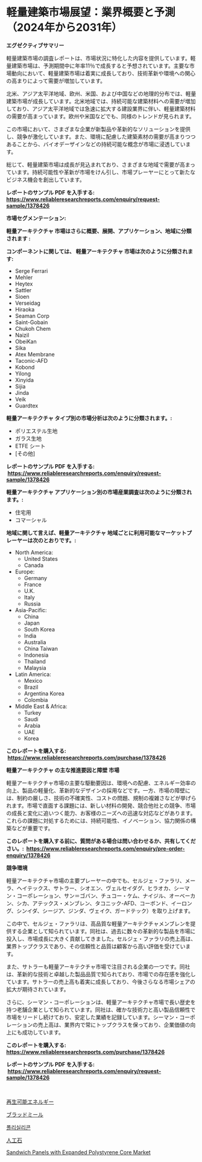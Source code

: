 <p><h1>軽量建築市場展望：業界概要と予測（2024年から2031年）</h1></p><p><strong>エグゼクティブサマリー</strong></p>
<p><p>軽量建築市場の調査レポートは、市場状況に特化した内容を提供しています。軽量建築市場は、予測期間中に年率11％で成長すると予想されています。主要な市場動向において、軽量建築市場は着実に成長しており、技術革新や環境への関心の高まりによって需要が増加しています。</p><p>北米、アジア太平洋地域、欧州、米国、および中国などの地理的分布では、軽量建築市場が成長しています。北米地域では、持続可能な建築材料への需要が増加しており、アジア太平洋地域では急速に拡大する建設業界に伴い、軽量建築材料の需要が高まっています。欧州や米国などでも、同様のトレンドが見られます。</p><p>この市場において、さまざまな企業が新製品や革新的なソリューションを提供し、競争が激化しています。また、環境に配慮した建築素材の需要が高まりつつあることから、バイオデーザインなどの持続可能な概念が市場に浸透しています。</p><p>総じて、軽量建築市場は成長が見込まれており、さまざまな地域で需要が高まっています。持続可能性や革新が市場をけん引し、市場プレーヤーにとって新たなビジネス機会を創出しています。</p></p>
<p><strong>レポートのサンプル PDF を入手する: <a href="https://www.reliableresearchreports.com/enquiry/request-sample/1378426">https://www.reliableresearchreports.com/enquiry/request-sample/1378426</a></strong></p>
<p><strong>市場セグメンテーション:</strong></p>
<p><strong> 軽量アーキテクチャ 市場はさらに概要、展開、アプリケーション、地域に分類されます :</strong></p>
<p><strong>コンポーネントに関しては、 軽量アーキテクチャ 市場は次のように分類されます: &nbsp;</strong></p>
<p><ul><li>Serge Ferrari</li><li>Mehler</li><li>Heytex</li><li>Sattler</li><li>Sioen</li><li>Verseidag</li><li>Hiraoka</li><li>Seaman Corp</li><li>Saint-Gobain</li><li>Chukoh Chem</li><li>Naizil</li><li>ObeiKan</li><li>Sika</li><li>Atex Membrane</li><li>Taconic-AFD</li><li>Kobond</li><li>Yilong</li><li>Xinyida</li><li>Sijia</li><li>Jinda</li><li>Veik</li><li>Guardtex</li></ul></p>
<p><strong> 軽量アーキテクチャ タイプ別の市場分析は次のように分類されます。:</strong></p>
<p><ul><li>ポリエステル生地</li><li>ガラス生地</li><li>ETFE シート</li><li>[その他]</li></ul></p>
<p><strong>レポートのサンプル PDF を入手する: &nbsp;<a href="https://www.reliableresearchreports.com/enquiry/request-sample/1378426">https://www.reliableresearchreports.com/enquiry/request-sample/1378426</a></strong></p>
<p><strong> 軽量アーキテクチャ アプリケーション別の市場産業調査は次のように分類されます。:</strong></p>
<p><ul><li>住宅用</li><li>コマーシャル</li></ul></p>
<p><strong>地域に関して言えば、軽量アーキテクチャ 地域ごとに利用可能なマーケットプレーヤーは次のとおりです。:</strong></p>
<p><ul>
    <li>
        North America:
        <ul>
            <li>United States</li>
            <li>Canada</li>
        </ul>
    </li>
    <li>
        Europe:
        <ul>
            <li>Germany</li>
            <li>France</li>
            <li>U.K.</li>
            <li>Italy</li>
            <li>Russia</li>
        </ul>
    </li>
    <li>
        Asia-Pacific:
        <ul>
            <li>China</li>
            <li>Japan</li>
            <li>South Korea</li>
            <li>India</li>
            <li>Australia</li>
            <li>China Taiwan</li>
            <li>Indonesia</li>
            <li>Thailand</li>
            <li>Malaysia</li>
        </ul>
    </li>
    <li>
        Latin America:
        <ul>
            <li>Mexico</li>
            <li>Brazil</li>
            <li>Argentina Korea</li>
            <li>Colombia</li>
        </ul>
    </li>
    <li>
        Middle East & Africa:
        <ul>
            <li>Turkey</li>
            <li>Saudi</li>
            <li>Arabia</li>
            <li>UAE</li>
            <li>Korea</li>
        </ul>
    </li>
    </ul></p>
<p><strong>このレポートを購入する: &nbsp;<a href="https://www.reliableresearchreports.com/purchase/1378426">https://www.reliableresearchreports.com/purchase/1378426</a></strong></p>
<p><strong>軽量アーキテクチャ の主な推進要因と障壁 市場</strong></p>
<p><p>軽量アーキテクチャ市場の主要な駆動要因は、環境への配慮、エネルギー効率の向上、製品の軽量化、革新的なデザインの採用などです。一方、市場の障壁には、制約の厳しさ、技術の不確実性、コストの問題、規制の複雑さなどが挙げられます。市場で直面する課題には、新しい材料の開発、競合他社との競争、市場の成長と変化に追いつく能力、お客様のニーズへの迅速な対応などがあります。これらの課題に対処するためには、持続可能性、イノベーション、協力関係の構築などが重要です。</p></p>
<p><strong>このレポートを購入する前に、質問がある場合は問い合わせるか、共有してください。:&nbsp; <a href="https://www.reliableresearchreports.com/enquiry/pre-order-enquiry/1378426">https://www.reliableresearchreports.com/enquiry/pre-order-enquiry/1378426</a></strong></p>
<p><strong>競争環境</strong></p>
<p><p>軽量アーキテクチャ市場の主要プレーヤーの中でも、セルジェ・ファラリ、メーラ、ヘイテックス、サトラー、シオエン、ヴェルセイダグ、ヒラオカ、シーマン・コーポレーション、サン＝ゴバン、チュコー・ケム、ナイジル、オーベーカン、シカ、アテックス・メンブレン、タコニック-AFD、コーボンド、イーロング、シンイダ、シージア、ジンダ、ヴェイク、ガードテック）を取り上げます。</p><p>この中で、セルジェ・ファラリは、高品質な軽量アーキテクチャメンブレンを提供する企業として知られています。同社は、過去に数々の革新的な製品を市場に投入し、市場成長に大きく貢献してきました。セルジェ・ファラリの売上高は、業界トップクラスであり、その信頼性と品質は顧客から高い評価を受けています。</p><p>また、サトラーも軽量アーキテクチャ市場で注目される企業の一つです。同社は、革新的な技術と卓越した製品品質で知られており、市場での存在感を強化しています。サトラーの売上高も着実に成長しており、今後さらなる市場シェアの拡大が期待されています。</p><p>さらに、シーマン・コーポレーションは、軽量アーキテクチャ市場で長い歴史を持つ老舗企業として知られています。同社は、確かな技術力と高い製品信頼性で市場をリードし続けており、安定した業績を記録しています。シーマン・コーポレーションの売上高は、業界内で常にトップクラスを保っており、企業価値の向上にも成功しています。</p></p>
<p><strong>このレポートを購入する: &nbsp; <a href="https://www.reliableresearchreports.com/purchase/1378426">https://www.reliableresearchreports.com/purchase/1378426</a></strong></p>
<p><strong>レポートのサンプル PDF を入手する: &nbsp;<a href="https://www.reliableresearchreports.com/enquiry/request-sample/1378426">https://www.reliableresearchreports.com/enquiry/request-sample/1378426</a></strong><strong></strong></p>
<p>&nbsp;</p>
<p><p><a href="https://medium.com/@abdielkilback/%E5%86%8D%E7%94%9F%E5%8F%AF%E8%83%BD%E3%82%A8%E3%83%8D%E3%83%AB%E3%82%AE%E3%83%BC%E5%B8%82%E5%A0%B4%E3%81%AE%E5%B1%95%E6%9C%9B-%E7%94%A3%E6%A5%AD%E6%A6%82%E8%A6%81%E3%81%A8%E4%BA%88%E6%B8%AC-2024%E5%B9%B4%E3%81%8B%E3%82%892031%E5%B9%B4-0189cfa9438f">再生可能エネルギー</a></p><p><a href="https://medium.com/@alyle7648/%E8%A1%80%E7%B2%89%E5%B8%82%E5%A0%B4%E3%81%AE%E3%83%88%E3%83%AC%E3%83%B3%E3%83%89%E3%81%A8%E5%B8%82%E5%A0%B4%E5%88%86%E6%9E%90%E3%81%AF-2024%E5%B9%B4%E3%81%8B%E3%82%892031%E5%B9%B4%E3%81%BE%E3%81%A7%E3%81%AE%E6%9C%9F%E9%96%93%E3%81%AB%E4%BA%88%E6%B8%AC%E3%81%95%E3%82%8C%E3%81%A6%E3%81%84%E3%81%BE%E3%81%99-63bf2830292e">ブラッドミール</a></p><p><a href="https://github.com/vsoq0zknh59/Market-Research-Report-List-1/blob/main/3196378217.md">폴리실리콘</a></p><p><a href="https://github.com/bevdtkn4419963/Market-Research-Report-List-1/blob/main/7707530525.md">人工石</a></p><p><a href="https://github.com/prosalinda88/Market-Research-Report-List-3/blob/main/sandwich-panels-with-expanded-polystyrene-core-market.md">Sandwich Panels with Expanded Polystyrene Core Market</a></p></p>
